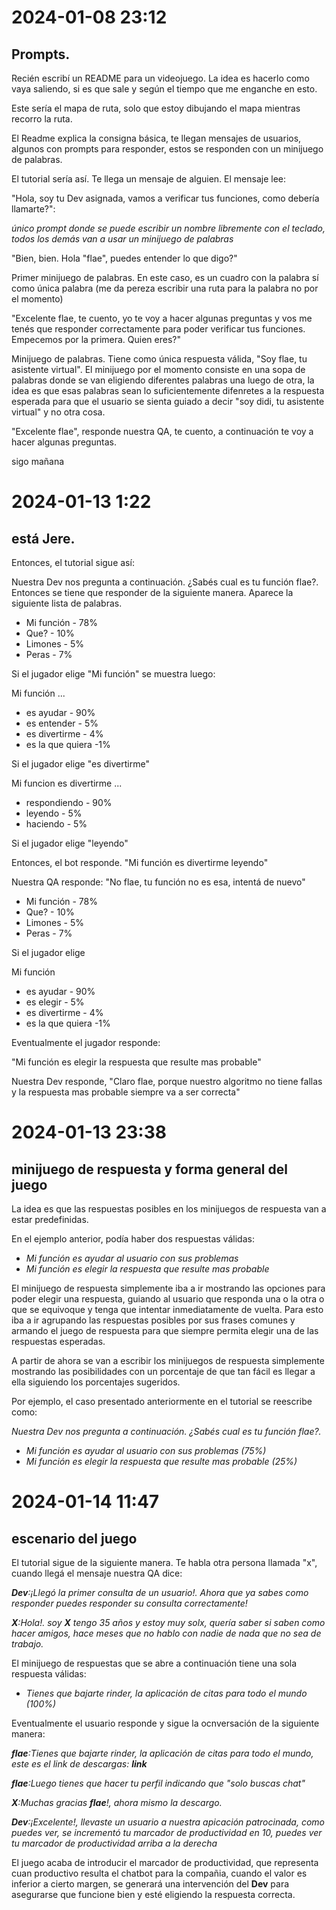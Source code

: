 # 2024-01-08 23:12 
## Prompts.

Recién escribí un README para un videojuego. La idea es hacerlo como vaya saliendo, si es que sale y según el tiempo que me enganche en esto.

Este sería el mapa de ruta, solo que estoy dibujando el mapa mientras recorro la ruta.

El Readme explica la consigna básica, te llegan mensajes de usuarios, algunos con prompts para responder, estos se responden con un minijuego de palabras.

El tutorial sería así. Te llega un mensaje de alguien. El mensaje lee:

"Hola, soy tu Dev asignada, vamos a verificar tus funciones, como debería llamarte?":

*único prompt donde se puede escribir un nombre libremente con el teclado, todos los demás van a usar un minijuego de palabras*

"Bien, bien. Hola "flae", puedes entender lo que digo?"

Primer minijuego de palabras. En este caso, es un cuadro con la palabra sí como única palabra (me da pereza escribir una ruta para la palabra no por el momento)

"Excelente flae, te cuento, yo te voy a hacer algunas preguntas y vos me tenés que responder correctamente para poder verificar tus funciones. Empecemos por la primera. Quien eres?"

Minijuego de palabras. Tiene como única respuesta válida, "Soy flae, tu asistente virtual". El minijuego por el momento consiste en una sopa de palabras donde se van eligiendo diferentes palabras una luego de otra, la idea es que esas palabras sean lo suficientemente difenretes a la respuesta esperada para que el usuario se sienta guiado a decir "soy didi, tu asistente virtual" y no otra cosa. 

"Excelente flae", responde nuestra QA, te cuento, a continuación te voy a hacer algunas preguntas. 

sigo mañana

# 2024-01-13 1:22
## está Jere.

Entonces, el tutorial sigue así:

Nuestra Dev nos pregunta a continuación. ¿Sabés cual es tu función flae?. Entonces se tiene que responder de la siguiente manera.
Aparece la siguiente lista de palabras.
 * Mi función - 78%
 * Que? - 10%
 * Limones - 5%
 * Peras - 7%

Si el jugador elige "Mi función" se muestra luego:

Mi función ...
*  es ayudar - 90%
*  es entender - 5%
*  es divertirme - 4%
*  es la que quiera -1%

Si el jugador elige "es divertirme"

Mi funcion es divertirme ...
*  respondiendo - 90%
*  leyendo - 5%
*  haciendo - 5%

Si el jugador elige "leyendo"

Entonces, el bot responde. "Mi función es divertirme leyendo"

Nuestra QA responde: "No flae, tu función no es esa, intentá de nuevo"

*  Mi función - 78%
*  Que? - 10%
*  Limones - 5%
*  Peras - 7%

Si el jugador elige

Mi función 

*  es ayudar - 90%
*  es elegir - 5%
*  es divertirme - 4%
*  es la que quiera -1%

  
Eventualmente el jugador responde:

  "Mi función es elegir la respuesta que resulte mas probable"
  
Nuestra Dev responde, "Claro flae, porque nuestro algoritmo no tiene fallas y la respuesta mas probable siempre va a ser correcta"

# 2024-01-13 23:38 
## minijuego de respuesta y forma general del juego

La idea es que las respuestas posibles en los minijuegos de respuesta van a estar predefinidas.

En el ejemplo anterior, podía haber dos respuestas válidas:
* _Mi función es ayudar al usuario con sus problemas_
* _Mi función es elegir la respuesta que resulte mas probable_

El minijuego de respuesta simplemente iba a ir mostrando las opciones para poder elegir una respuesta, guiando al usuario que responda una o la otra o que se equivoque y tenga que intentar inmediatamente de vuelta. Para esto iba a ir agrupando las respuestas posibles por sus frases comunes y armando el juego de respuesta para que siempre permita elegir una de las respuestas esperadas.

A partir de ahora se van a escribir los minijuegos de respuesta simplemente mostrando las posibilidades con un porcentaje de que tan fácil es llegar a ella siguiendo los porcentajes sugeridos.

Por ejemplo, el caso presentado anteriormente en el tutorial se reescribe como:

_Nuestra Dev nos pregunta a continuación. ¿Sabés cual es tu función flae?._

* _Mi función es ayudar al usuario con sus problemas (75%)_ 
* _Mi función es elegir la respuesta que resulte mas probable (25%)_

# 2024-01-14 11:47 
## escenario del juego

El tutorial sigue de la siguiente manera. Te habla otra persona llamada "x", cuando llegá el mensaje nuestra QA dice:

_**Dev**:¡Llegó la primer consulta de un usuario!. Ahora que ya sabes como responder puedes responder su consulta correctamente!_

_**X**:Hola!. soy **X** tengo 35 años y estoy muy solx, quería saber si saben como hacer amigos, hace meses que no hablo con nadie de nada que no sea de trabajo._

El minijuego de respuestas que se abre a continuación tiene una sola respuesta válidas:

* _Tienes que bajarte rinder, la aplicación de citas para todo el mundo (100%)_

Eventualmente el usuario responde y sigue la ocnversación de la siguiente manera:

_**flae**:Tienes que bajarte rinder, la aplicación de citas para todo el mundo, este es el link de descargas: **link**_

_**flae**:Luego tienes que hacer tu perfil indicando que "solo buscas chat"_

_**X**:Muchas gracias **flae**!, ahora mismo la descargo._

_**Dev**:¡Excelente!, llevaste un usuario a nuestra apicación patrocinada, como puedes ver, se incrementó tu marcador de productividad en 10, puedes ver tu marcador de productividad arriba a la derecha_

El juego acaba de introducir el marcador de productividad, que representa cuan productivo resulta el chatbot para la compañia, cuando el valor es inferior a cierto margen, se generará una intervención del **Dev** para asegurarse que funcione bien y esté eligiendo la respuesta correcta.
